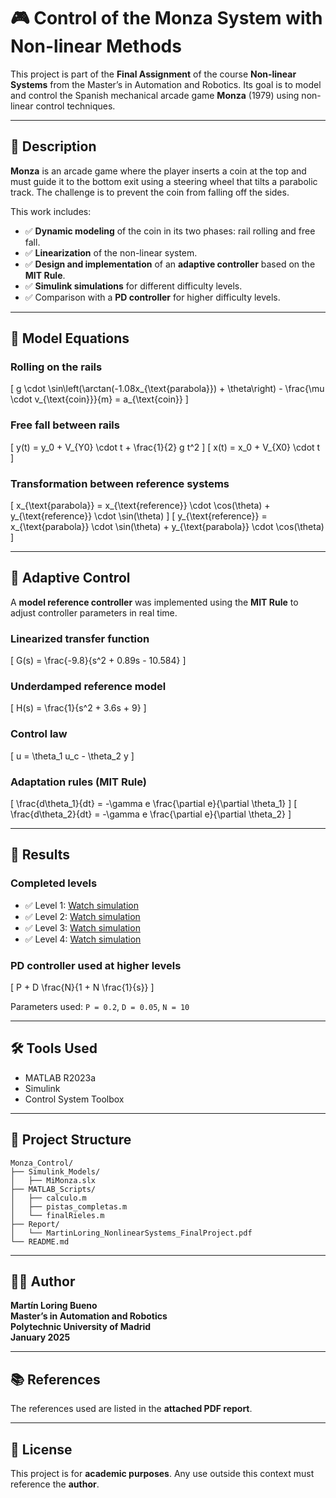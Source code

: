 # 🎮 Control of the Monza System with Non-linear Methods

This project is part of the **Final Assignment** of the course **Non-linear Systems** from the Master’s in Automation and Robotics. Its goal is to model and control the Spanish mechanical arcade game **Monza** (1979) using non-linear control techniques.

---

## 📖 Description

**Monza** is an arcade game where the player inserts a coin at the top and must guide it to the bottom exit using a steering wheel that tilts a parabolic track. The challenge is to prevent the coin from falling off the sides.

This work includes:

- ✅ **Dynamic modeling** of the coin in its two phases: rail rolling and free fall.  
- ✅ **Linearization** of the non-linear system.  
- ✅ **Design and implementation** of an **adaptive controller** based on the **MIT Rule**.  
- ✅ **Simulink simulations** for different difficulty levels.  
- ✅ Comparison with a **PD controller** for higher difficulty levels.  

---

## 🧮 Model Equations

### Rolling on the rails

\[
g \cdot \sin\left(\arctan(-1.08x_{\text{parabola}}) + \theta\right) - \frac{\mu \cdot v_{\text{coin}}}{m} = a_{\text{coin}}
\]

### Free fall between rails

\[
y(t) = y_0 + V_{Y0} \cdot t + \frac{1}{2} g t^2
\]
\[
x(t) = x_0 + V_{X0} \cdot t
\]

### Transformation between reference systems

\[
x_{\text{parabola}} = x_{\text{reference}} \cdot \cos(\theta) + y_{\text{reference}} \cdot \sin(\theta)
\]
\[
y_{\text{reference}} = x_{\text{parabola}} \cdot \sin(\theta) + y_{\text{parabola}} \cdot \cos(\theta)
\]

---

## 🎯 Adaptive Control

A **model reference controller** was implemented using the **MIT Rule** to adjust controller parameters in real time.

### Linearized transfer function

\[
G(s) = \frac{-9.8}{s^2 + 0.89s - 10.584}
\]

### Underdamped reference model

\[
H(s) = \frac{1}{s^2 + 3.6s + 9}
\]

### Control law

\[
u = \theta_1 u_c - \theta_2 y
\]

### Adaptation rules (MIT Rule)

\[
\frac{d\theta_1}{dt} = -\gamma e \frac{\partial e}{\partial \theta_1}
\]
\[
\frac{d\theta_2}{dt} = -\gamma e \frac{\partial e}{\partial \theta_2}
\]

---

## 🧪 Results

### Completed levels

- ✅ Level 1: [Watch simulation](https://youtu.be/Re7pp1ZF9PQ)  
- ✅ Level 2: [Watch simulation](https://youtu.be/-ibi1006t-s)  
- ✅ Level 3: [Watch simulation](https://youtu.be/53Se8Av7464)  
- ✅ Level 4: [Watch simulation](https://youtu.be/xv7gUm6D_tI)  

### PD controller used at higher levels

\[
P + D \frac{N}{1 + N \frac{1}{s}}
\]

Parameters used: `P = 0.2`, `D = 0.05`, `N = 10`

---

## 🛠️ Tools Used

- MATLAB R2023a  
- Simulink  
- Control System Toolbox  

---

## 📁 Project Structure
```text
Monza_Control/
├── Simulink_Models/
│   ├── MiMonza.slx
├── MATLAB_Scripts/
│   ├── calculo.m
│   ├── pistas_completas.m
│   └── finalRieles.m
├── Report/
│   └── MartinLoring_NonlinearSystems_FinalProject.pdf
└── README.md
```

---

## 👨‍💻 **Author**

**Martín Loring Bueno**  
**Master’s in Automation and Robotics**  
**Polytechnic University of Madrid**  
**January 2025**  

---

## 📚 **References**

The references used are listed in the **attached PDF report**.  

---

## 📄 **License**

This project is for **academic purposes**. Any use outside this context must reference the **author**.  
